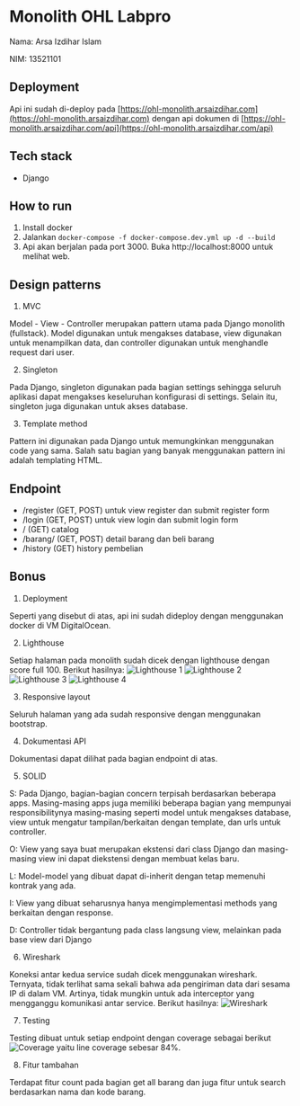 # Monolith OHL Labpro

Nama: Arsa Izdihar Islam

NIM: 13521101

## Deployment
Api ini sudah di-deploy pada [https://ohl-monolith.arsaizdihar.com](https://ohl-monolith.arsaizdihar.com) dengan api dokumen di [https://ohl-monolith.arsaizdihar.com/api](https://ohl-monolith.arsaizdihar.com/api)

## Tech stack
- Django

## How to run

1. Install docker
2. Jalankan `docker-compose -f docker-compose.dev.yml up -d --build`
3. Api akan berjalan pada port 3000. Buka http://localhost:8000 untuk melihat web.

## Design patterns

1. MVC

Model - View - Controller merupakan pattern utama pada Django monolith (fullstack). Model digunakan untuk mengakses database, view digunakan untuk menampilkan data, dan controller digunakan untuk menghandle request dari user.

2. Singleton
  
Pada Django, singleton digunakan pada bagian settings sehingga seluruh aplikasi dapat mengakses keseluruhan konfigurasi di settings. Selain itu, singleton juga digunakan untuk akses database.

3. Template method

Pattern ini digunakan pada Django untuk memungkinkan menggunakan code yang sama. Salah satu bagian yang banyak menggunakan pattern ini adalah templating HTML.

## Endpoint
- /register (GET, POST) untuk view register dan submit register form
- /login (GET, POST) untuk view login dan submit login form
- / (GET) catalog
- /barang/<id> (GET, POST) detail barang dan beli barang
- /history (GET) history pembelian

## Bonus
1. Deployment
  
Seperti yang disebut di atas, api ini sudah dideploy dengan menggunakan docker di VM DigitalOcean.

2. Lighthouse

Setiap halaman pada monolith sudah dicek dengan lighthouse dengan score full 100. Berikut hasilnya:
![Lighthouse 1](img/lighthouse1.jpg)
![Lighthouse 2](img/lighthouse2.jpg)
![Lighthouse 3](img/lighthouse3.jpg)
![Lighthouse 4](img/lighthouse4.jpg)

3. Responsive layout

Seluruh halaman yang ada sudah responsive dengan menggunakan bootstrap.

4. Dokumentasi API

Dokumentasi dapat dilihat pada bagian endpoint di atas.

5. SOLID
  
S: Pada Django, bagian-bagian concern terpisah berdasarkan beberapa apps. Masing-masing apps juga memiliki beberapa bagian yang mempunyai responsibilitynya masing-masing seperti model untuk mengakses database, view untuk mengatur tampilan/berkaitan dengan template, dan urls untuk controller.

O: View yang saya buat merupakan ekstensi dari class Django dan masing-masing view ini dapat diekstensi dengan membuat kelas baru.

L: Model-model yang dibuat dapat di-inherit dengan tetap memenuhi kontrak yang ada.

I: View yang dibuat seharusnya hanya mengimplementasi methods yang berkaitan dengan response.

D: Controller tidak bergantung pada class langsung view, melainkan pada base view dari Django

6. Wireshark

Koneksi antar kedua service sudah dicek menggunakan wireshark. Ternyata, tidak terlihat sama sekali bahwa ada pengiriman data dari sesama IP di dalam VM. Artinya, tidak mungkin untuk ada interceptor yang mengganggu komunikasi antar service. Berikut hasilnya:
![Wireshark](img/wireshark.jpg)

7. Testing

Testing dibuat untuk setiap endpoint dengan coverage sebagai berikut ![Coverage](./img/coverage.png) yaitu line coverage sebesar 84%.

8. Fitur tambahan

Terdapat fitur count pada bagian get all barang dan juga fitur untuk search berdasarkan nama dan kode barang.